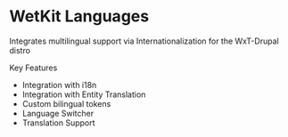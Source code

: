 WetKit Languages
===============
Integrates multilingual support via Internationalization for the WxT-Drupal distro

Key Features
* Integration with i18n
* Integration with Entity Translation
* Custom bilingual tokens
* Language Switcher
* Translation Support
